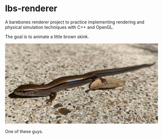 # lbs-renderer

A barebones renderer project to practice implementing rendering and physical simulation techniques with C++ and OpenGL.

The goal is to animate a little brown skink.

![A little brown skink](./littlebrownskink.jpg "A Little Brown Skink")

One of these guys.